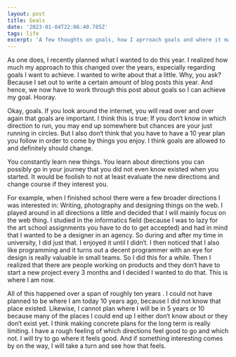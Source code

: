 ```yaml
---
layout: post
title: Goals
date: '2023-01-04T22:06:40.785Z'
tags: life
excerpt: 'A few thoughts on goals, how I aprroach goals and where it makes sense to not have any'
---
```


As one does, I recently planned what I wanted to do this year. I realized how much my approach to this changed over the years, especially regarding goals I want to achieve. I wanted to write about that a little. Why, you ask? Because I set out to write a certain amount of blog posts this year. And hence, we now have to work through this post about goals so I can achieve my goal. Hooray.

Okay, goals. If you look around the internet, you will read over and over again that goals are important. I think this is true: If you don‘t know in which direction to run, you may end up somewhere but chances are your just running in circles. But I also don‘t think that you have to have a 10 year plan you follow in order to come by things you enjoy. I think goals are allowed to and definitely should change.

You constantly learn new things. You learn about directions you can possibly go in your journey that you did not even know existed when you started. It would be foolish to not at least evaluate the new directions and change course if they interest you.

For example, when I finished school there were a few broader directions I was interested in: Writing, photography and designing things on the web. I played around in all directions a little and decided that I will mainly focus on the web thing. I studied in the informatics field (because I was to lazy for the art school assignments you have to do to get accepted) and had in mind that I wanted to be a designer in an agency. So during and after my time in university, I did just that. I enjoyed it until I didn‘t. I then noticed that I also like programming and it turns out a decent programmer with an eye for design is really valuable in small teams. So I did this for a while. Then I realized that there are people working on products and they don‘t have to start a new project every 3 months and I decided I wanted to do that. This is where I am now.

All of this happened over a span of roughly ten years . I could not have planned to be where I am today 10 years ago, because I did not know that place existed. Likewise, I cannot plan where I will be in 5 years or 10 because many of the places I could end up I either don‘t know about or they don‘t exist yet. I think making concrete plans for the long term is really limiting. I have a rough feeling of which directions feel good to go and which not. I will try to go where it feels good. And if something interesting comes by on the way, I will take a turn and see how that feels.
